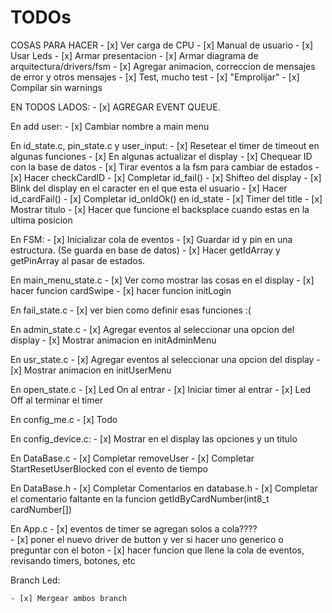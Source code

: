 # TODOs

COSAS PARA HACER
    - [x] Ver carga de CPU
    - [x] Manual de usuario
    - [x] Usar Leds
    - [x] Armar presentacion
    - [x] Armar diagrama de arquitectura/drivers/fsm 
    - [x] Agregar animacion, correccion de mensajes de error y otros mensajes
    - [x] Test, mucho test
    - [x] "Emprolijar"
    - [x] Compilar sin warnings

EN TODOS LADOS: 
    - [x] AGREGAR EVENT QUEUE.

En add user:
    - [x] Cambiar nombre a main menu


En id_state.c, pin_state.c y user_input:
    - [x] Resetear el timer de timeout en algunas funciones 
    - [x] En algunas actualizar el display
    - [x] Chequear ID con la base de datos 
    - [x] Tirar eventos a la fsm para cambiar de estados 
    - [x] Hacer checkCardID
    - [x] Completar id_fail() 
    - [x] Shifteo del display
    - [x] Blink del display en el caracter en el que esta el usuario
    - [x] Hacer id_cardFail()
    - [x] Completar id_onIdOk() en id_state
    - [x] Timer del title
    - [x] Mostrar titulo
    - [x] Hacer que funcione el backsplace cuando estas en la ultima posicion
    
En FSM:
    - [x] Inicializar cola de eventos
    - [x] Guardar id y pin en una estructura. (Se guarda en base de datos)
    - [x] Hacer getIdArray y getPinArray al pasar de estados.

En main_menu_state.c
    - [x] Ver como mostrar las cosas en el display 
    - [x] hacer funcion cardSwipe
    - [x] hacer funcion initLogin

En fail_state.c
    - [x] ver bien como definir esas funciones :(

En admin_state.c
    - [x] Agregar eventos al seleccionar una opcion del display
    - [x] Mostrar animacion en initAdminMenu 


En usr_state.c
    - [x] Agregar eventos al seleccionar una opcion del display
    - [x] Mostrar animacion en initUserMenu

En open_state.c
    - [x] Led On al entrar
    - [x] Iniciar timer al entrar
    - [x] Led Off al terminar el timer

En config_me.c
    - [x] Todo

En config_device.c:
    - [x] Mostrar en el display las opciones y un titulo

En DataBase.c
    - [x] Completar removeUser
    - [x] Completar StartResetUserBlocked con el evento de tiempo 

En DataBase.h
    - [x] Completar Comentarios en database.h
    - [x] Completar el comentario faltante en la funcion getIdByCardNumber(int8_t cardNumber[])  

En App.c
    - [x] eventos de timer se agregan solos a cola????    
    - [x] poner el nuevo driver de button y ver si hacer uno generico o preguntar con el boton
    - [x] hacer funcion que llene la cola de eventos, revisando timers, botones, etc 

Branch Led:

    - [x] Mergear ambos branch
